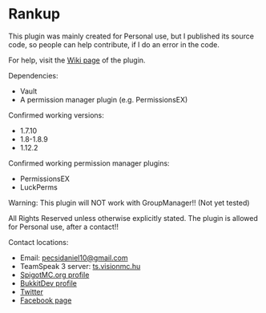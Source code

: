 # Rankup
This plugin was mainly created for Personal use, but I published its source code, so people can help contribute, if I do an error in the code.

For help, visit the [Wiki page](https://github.com/Pdani001/Rankup/wiki) of the plugin.

Dependencies:
* Vault
* A permission manager plugin (e.g. PermissionsEX)

Confirmed working versions:
* 1.7.10
* 1.8-1.8.9
* 1.12.2

Confirmed working permission manager plugins:
* PermissionsEX
* LuckPerms

Warning: This plugin will NOT work with GroupManager!! (Not yet tested)

All Rights Reserved unless otherwise explicitly stated.
The plugin is allowed for Personal use, after a contact!!

Contact locations:
* Email: [pecsidaniel10@gmail.com](mailto:pecsidaniel10@gmail.com)
* TeamSpeak 3 server: [ts.visionmc.hu](ts3server://ts.visionmc.hu)
* [SpigotMC.org profile](https://www.spigotmc.org/members/pdani001.75903/)
* [BukkitDev profile](https://dev.bukkit.org/members/Pdani001)
* [Twitter](https://twitter.com/Pdani001)
* [Facebook page](https://fb.com/itspdani/)
